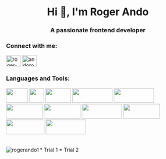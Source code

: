 <h1 align="center">Hi 👋, I'm Roger Ando</h1>
<h3 align="center">A passionate frontend developer</h3>


<h3 align="left">Connect with me:</h3>
<p align="left">
<a href="https://linkedin.com/in/roger-ando-b6a1b1150" target="blank"><img align="center" src="https://raw.githubusercontent.com/rahuldkjain/github-profile-readme-generator/master/src/images/icons/Social/linked-in-alt.svg" alt="roger-ando-b6a1b1150" height="30" width="40" /></a>
<a href="https://fb.com/andoroger06" target="blank"><img align="center" src="https://raw.githubusercontent.com/rahuldkjain/github-profile-readme-generator/master/src/images/icons/Social/facebook.svg" alt="andoroger06" height="30" width="40" /></a>
</p>

<h3 align="left">Languages and Tools:</h3>
<div> 
    <img src='https://img.shields.io/badge/C-00599C?style=for-the-badge&logo=c&logoColor=white' width="60" height="40">
    <img src ='https://img.shields.io/badge/C%23-239120?style=for-the-badge&logo=c-sharp&logoColor=white' width="40" height="40">
    <img src ='https://img.shields.io/badge/CSS-239120?&style=for-the-badge&logo=css3&logoColor=white' width="70" height="40">
    <img src ='https://img.shields.io/badge/JavaScript-F7DF1E?style=for-the-badge&logo=javascript&logoColor=black' width="110" height="40">
    <img src = 'https://img.shields.io/badge/MongoDB-4EA94B?style=for-the-badge&logo=mongodb&logoColor=white 'width="110" height="40">
    <img src = 'https://img.shields.io/badge/Express.js-404D59?style=for-the-badge' width="100" height="40">
    <img src = 'https://img.shields.io/badge/React-20232A?style=for-the-badge&logo=react&logoColor=61DAFB' width="100" height="40">
    <img src='https://img.shields.io/badge/Node.js-43853D?style=for-the-badge&logo=node.js&logoColor=white' width="110" height="40">
    <img src = 'https://img.shields.io/badge/MySQL-005C84?style=for-the-badge&logo=mysql&logoColor=white' width="100" height="40">
    <img src = 'https://img.shields.io/badge/Figma-F24E1E?style=for-the-badge&logo=figma&logoColor=white 'width="105" height="40">
    <img src = 'https://img.shields.io/badge/Arduino-00979D?style=for-the-badge&logo=Arduino&logoColor=white'width="110" height="40">
 </div>

</br>
<p>
<img align="left" src="https://github-readme-stats.vercel.app/api/top-langs?username=rogerando1&show_icons=true&locale=en&layout=compact" alt="rogerando1" />
</p>

<div>
    * Trial 1
    * Trial 2
</div>





